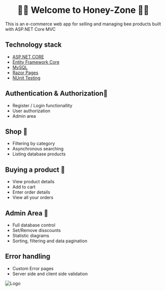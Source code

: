 
<h1 align="center">🐝🍯 Welcome to Honey-Zone 🐝🍯</h1>
<p>This is an e-commerce web app for selling and managing bee products built with ASP.NET Core MVC</p>




## Technology stack

- [ASP.NET CORE](https://dotnet.microsoft.com/en-us/apps/aspnet)
- [Entity Framework Core](https://learn.microsoft.com/en-us/ef/core/)
- [MySQL](https://www.mysql.com/)
- [Razor Pages](https://learn.microsoft.com/en-us/aspnet/core/razor-pages/?view=aspnetcore-8.0&tabs=visual-studio)
- [NUnit Testing](https://nunit.org)

<h2 align="start">Authentication & Authorization🔑</h2>
<div align="start">
  <ul >
    <li>Register / Login functionallity</li>
    <li>User authorization</li>
    <li>Admin area</li>
  </ul>
</div>

<h2 align="start">Shop 🛒</h2>
<div align="start">
  <ul>
    <li>Filtering by category</li>
    <li>Asynchronous searching</li>
    <li>Listing database products</li>
  </ul>
</div>


<h2 align="start">Buying a product 💸</h2>
<div align="start">
  <ul >
    <li>View product details</li>
    <li>Add to cart</li>
    <li>Enter order details</li>
    <li>View all your orders</li>
  </ul>
</div>

<h2 align="start">Admin Area 👑</h2>
<div align="start">
  <ul >
    <li>Full database control</li>
    <li>Set/Remove disscounts</li>
    <li>Statistic diagrams</li>
    <li>Sorting, filtering and data pagination</li>
  </ul>
</div>

<h2 align="start">Error handling</h2>
<div align="start">
  <ul>
    <li>Custom Error pages</li>
    <li>Server side and client side validation</li>
  </ul>
</div>




![Logo](https://i.imgur.com/DBfdgys.png)

